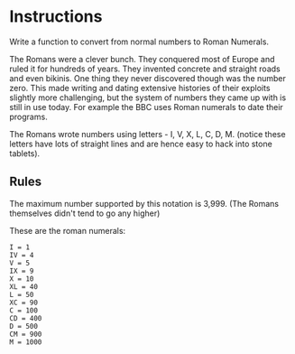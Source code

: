 # Instructions

Write a function to convert from normal numbers to Roman Numerals.

The Romans were a clever bunch. They conquered most of Europe and ruled it for hundreds of years. They invented concrete and straight roads and even bikinis. One thing they never discovered though was the number zero. This made writing and dating extensive histories of their exploits slightly more challenging, but the system of numbers they came up with is still in use today. For example the BBC uses Roman numerals to date their programs.

The Romans wrote numbers using letters - I, V, X, L, C, D, M. (notice these letters have lots of straight lines and are hence easy to hack into stone tablets).

## Rules

The maximum number supported by this notation is 3,999. (The Romans themselves didn't tend to go any higher)

These are the roman numerals:
```
I = 1
IV = 4
V = 5
IX = 9
X = 10
XL = 40
L = 50
XC = 90
C = 100
CD = 400
D = 500
CM = 900
M = 1000
```
